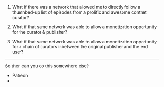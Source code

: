 1. What if there was a network that allowed me to directly follow a thumnbed-up list of episodes from a prolific and
   awesome contnet curator?

2. What if that same network was able to allow a monetization opportunity for the curator & publisher?

3. What if that same network was able to allow a monetization opportunity for a chain of curators inbetween the original
   publisher and the end user?

---

So then can you do this somewhere else?

- Patreon
-
